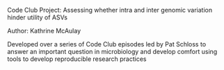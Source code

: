 Code Club Project: Assessing whether intra and inter genomic variation 
hinder utility of ASVs

Author: Kathrine McAulay

Developed over a series of Code Club episodes led by Pat Schloss to answer
an important question in microbiology and develop comfort using tools to develop reproducible research practices
